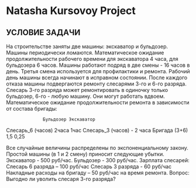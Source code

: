 # Natasha Kursovoy Project
## УСЛОВИЕ ЗАДАЧИ
На строительстве заняты две машины: экскаватор и бульдозер. Машины периодически ломаются.
Математическое ожидание продолжительности рабочего времени для экскаватора 4 часа, для бульдозера 6 часов. Машины работают подряд в две смены - 16 часов в день. Третья смена используется для профилактики и ремонта.
Рабочий день машины всегда начинают в исправном состоянии. После каждого отказа машины подвергаются ремонту слесарями 3-го и 6-го разряда. Слесарь 3-го разряда может ремонтировать в одиночку только бульдозер, 6-го - любую машину. Они могут работать вдвоем.
Математическое ожидание продолжительности ремонта в зависимости от состава бригады:

                  Бульдозер	Экскаватор
Слесарь_6	(часов) 2часа     1час
Слесарь_3 (часов)  -        2 часа
Бригада 	(3+6)   1,5       0,25

Все случайные величины распределены по экспоненциальному закону.
Простой машины (в 1 и 2 смену) приносит следующие убытки.
Экскаватор - 500 руб/час.
Бульдозер - 300 руб/час.
Зарплата слесарей:
Слесарь 6 разряда – 100 руб/час
Слесарь 3 разряда - 60 руб/час
Накладные расходы на бригаду – 50 руб/час на время ремонта.
Вопрос: Выгодно ли уволить слесаря 3-го разряда?
